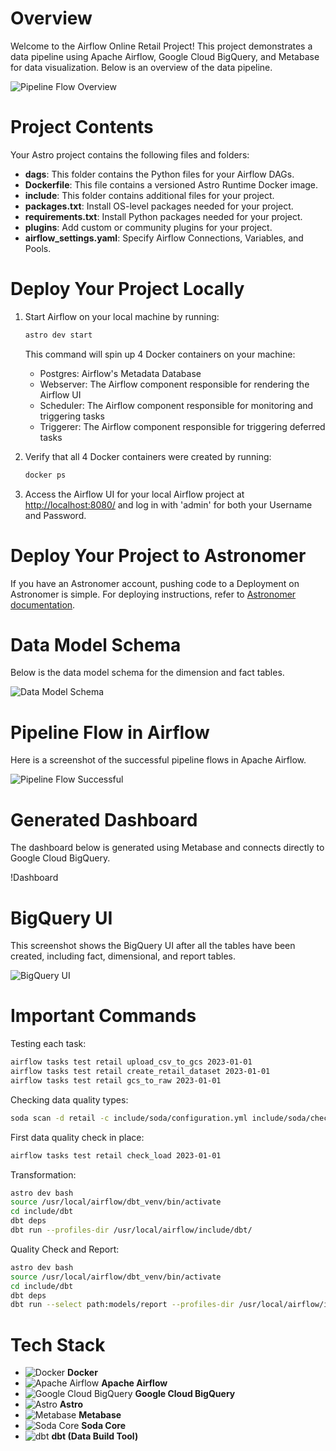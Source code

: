 # Overview

Welcome to the Airflow Online Retail Project! This project demonstrates a data pipeline using Apache Airflow, Google Cloud BigQuery, and Metabase for data visualization. Below is an overview of the data pipeline.

![Pipeline Flow Overview](pictures/pipeline_flow_overview_drawn.png)

# Project Contents

Your Astro project contains the following files and folders:

- **dags**: This folder contains the Python files for your Airflow DAGs.
- **Dockerfile**: This file contains a versioned Astro Runtime Docker image.
- **include**: This folder contains additional files for your project.
- **packages.txt**: Install OS-level packages needed for your project.
- **requirements.txt**: Install Python packages needed for your project.
- **plugins**: Add custom or community plugins for your project.
- **airflow_settings.yaml**: Specify Airflow Connections, Variables, and Pools.

# Deploy Your Project Locally

1. Start Airflow on your local machine by running:
    ```sh
    astro dev start
    ```

    This command will spin up 4 Docker containers on your machine:
    - Postgres: Airflow's Metadata Database
    - Webserver: The Airflow component responsible for rendering the Airflow UI
    - Scheduler: The Airflow component responsible for monitoring and triggering tasks
    - Triggerer: The Airflow component responsible for triggering deferred tasks

2. Verify that all 4 Docker containers were created by running:
    ```sh
    docker ps
    ```

3. Access the Airflow UI for your local Airflow project at [http://localhost:8080/](http://localhost:8080/) and log in with 'admin' for both your Username and Password.

# Deploy Your Project to Astronomer

If you have an Astronomer account, pushing code to a Deployment on Astronomer is simple. For deploying instructions, refer to [Astronomer documentation](https://www.astronomer.io/docs/astro/deploy-code/).

# Data Model Schema

Below is the data model schema for the dimension and fact tables.

![Data Model Schema](pictures/data_model_schema.png)

# Pipeline Flow in Airflow

Here is a screenshot of the successful pipeline flows in Apache Airflow.

![Pipeline Flow Successful](pictures/pipeline_flow_successful_from_airflow.png)

# Generated Dashboard

The dashboard below is generated using Metabase and connects directly to Google Cloud BigQuery.

!Dashboard

# BigQuery UI

This screenshot shows the BigQuery UI after all the tables have been created, including fact, dimensional, and report tables.

![BigQuery UI](pictures/BigQuery_screenshoot.png)

# Important Commands

Testing each task:
```sh
airflow tasks test retail upload_csv_to_gcs 2023-01-01
airflow tasks test retail create_retail_dataset 2023-01-01
airflow tasks test retail gcs_to_raw 2023-01-01
```

Checking data quality types:
```sh
soda scan -d retail -c include/soda/configuration.yml include/soda/checks/sources/raw_invoices.yml
```

First data quality check in place:
```sh
airflow tasks test retail check_load 2023-01-01
```

Transformation:
```sh
astro dev bash
source /usr/local/airflow/dbt_venv/bin/activate
cd include/dbt 
dbt deps
dbt run --profiles-dir /usr/local/airflow/include/dbt/
```

Quality Check and Report:
```sh
astro dev bash
source /usr/local/airflow/dbt_venv/bin/activate
cd include/dbt 
dbt deps
dbt run --select path:models/report --profiles-dir /usr/local/airflow/include/dbt/
```

# Tech Stack

- ![Docker](https://www.docker.com/sites/default/files/d8/2019-07/Moby-logo.png) **Docker**
- ![Apache Airflow](https://airflow.apache.org/docs/apache-airflow/stable/_images/pin_large.png) **Apache Airflow**
- ![Google Cloud BigQuery](https://upload.wikimedia.org/wikipedia/commons/5/5f/Google_Cloud_BigQuery_Logo.png) **Google Cloud BigQuery**
- ![Astro](https://www.astronomer.io/img/brand/astro-logo-dark.png) **Astro**
- ![Metabase](https://www.metabase.com/images/logo.svg) **Metabase**
- ![Soda Core](https://soda.io/wp-content/uploads/2021/05/soda-logo.png) **Soda Core**
- ![dbt](https://docs.getdbt.com/img/dbt-logo.svg) **dbt (Data Build Tool)**